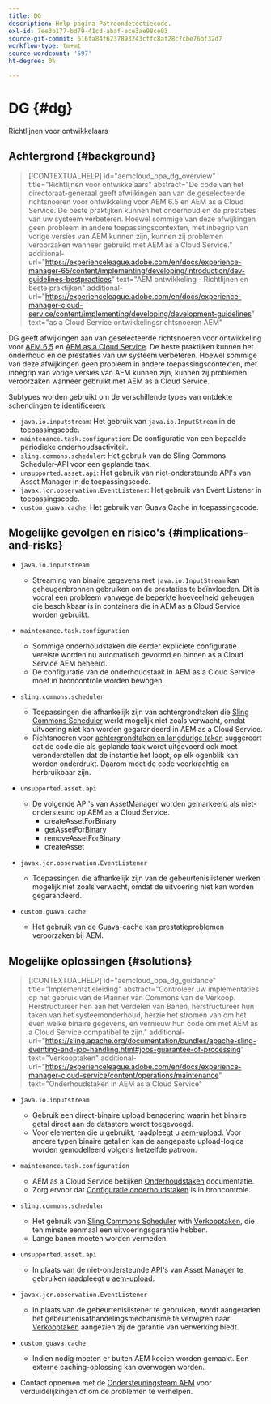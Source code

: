 ```yaml
---
title: DG
description: Help-pagina Patroondetectiecode.
exl-id: 7ee3b177-bd79-41cd-abaf-ece3ae98ce03
source-git-commit: 616fa84f6237893243cffc8af28c7cbe76bf32d7
workflow-type: tm+mt
source-wordcount: '597'
ht-degree: 0%

---
```


# DG {#dg}

Richtlijnen voor ontwikkelaars

## Achtergrond {#background}

>[!CONTEXTUALHELP]
>id="aemcloud_bpa_dg_overview"
>title="Richtlijnen voor ontwikkelaars"
>abstract="De code van het directoraat-generaal geeft afwijkingen aan van de geselecteerde richtsnoeren voor ontwikkeling voor AEM 6.5 en AEM as a Cloud Service. De beste praktijken kunnen het onderhoud en de prestaties van uw systeem verbeteren. Hoewel sommige van deze afwijkingen geen probleem in andere toepassingscontexten, met inbegrip van vorige versies van AEM kunnen zijn, kunnen zij problemen veroorzaken wanneer gebruikt met AEM as a Cloud Service."
>additional-url="https://experienceleague.adobe.com/en/docs/experience-manager-65/content/implementing/developing/introduction/dev-guidelines-bestpractices" text="AEM ontwikkeling - Richtlijnen en beste praktijken"
>additional-url="https://experienceleague.adobe.com/en/docs/experience-manager-cloud-service/content/implementing/developing/development-guidelines" text="as a Cloud Service ontwikkelingsrichtsnoeren AEM"


DG geeft afwijkingen aan van geselecteerde richtsnoeren voor ontwikkeling voor [AEM 6,5](https://experienceleague.adobe.com/en/docs/experience-manager-65/content/implementing/developing/introduction/dev-guidelines-bestpractices) en [AEM as a Cloud Service](https://experienceleague.adobe.com/en/docs/experience-manager-cloud-service/content/implementing/developing/development-guidelines). De beste praktijken kunnen het onderhoud en de prestaties van uw systeem verbeteren. Hoewel sommige van deze afwijkingen geen probleem in andere toepassingscontexten, met inbegrip van vorige versies van AEM kunnen zijn, kunnen zij problemen veroorzaken wanneer gebruikt met AEM as a Cloud Service.

Subtypes worden gebruikt om de verschillende types van ontdekte schendingen te identificeren:

* `java.io.inputstream`: Het gebruik van `java.io.InputStream` in de toepassingscode.
* `maintenance.task.configuration`: De configuratie van een bepaalde periodieke onderhoudsactiviteit.
* `sling.commons.scheduler`: Het gebruik van de Sling Commons Scheduler-API voor een geplande taak.
* `unsupported.asset.api`: Het gebruik van niet-ondersteunde API&#39;s van Asset Manager in de toepassingscode.
* `javax.jcr.observation.EventListener`: Het gebruik van Event Listener in toepassingscode.
* `custom.guava.cache`: Het gebruik van Guava Cache in toepassingscode.

## Mogelijke gevolgen en risico&#39;s {#implications-and-risks}

* `java.io.inputstream`
   * Streaming van binaire gegevens met `java.io.InputStream` kan geheugenbronnen gebruiken om de prestaties te beïnvloeden. Dit is vooral een probleem vanwege de beperkte hoeveelheid geheugen die beschikbaar is in containers die in AEM as a Cloud Service worden gebruikt.

* `maintenance.task.configuration`
   * Sommige onderhoudstaken die eerder expliciete configuratie vereiste worden nu automatisch gevormd en binnen as a Cloud Service AEM beheerd.
   * De configuratie van de onderhoudstaak in AEM as a Cloud Service moet in broncontrole worden bewogen.

* `sling.commons.scheduler`
   * Toepassingen die afhankelijk zijn van achtergrondtaken die [Sling Commons Scheduler](https://sling.apache.org/documentation/bundles/scheduler-service-commons-scheduler.html) werkt mogelijk niet zoals verwacht, omdat uitvoering niet kan worden gegarandeerd in AEM as a Cloud Service.
   * Richtsnoeren voor [achtergrondtaken en langdurige taken](https://experienceleague.adobe.com/en/docs/experience-manager-cloud-service/content/implementing/developing/development-guidelines#background-tasks-and-long-running-jobs) suggereert dat de code die als geplande taak wordt uitgevoerd ook moet veronderstellen dat de instantie het loopt, op elk ogenblik kan worden onderdrukt. Daarom moet de code veerkrachtig en herbruikbaar zijn.

* `unsupported.asset.api`
   * De volgende API&#39;s van AssetManager worden gemarkeerd als niet-ondersteund op AEM as a Cloud Service.
      * createAssetForBinary
      * getAssetForBinary
      * removeAssetForBinary
      * createAsset

* `javax.jcr.observation.EventListener`
   * Toepassingen die afhankelijk zijn van de gebeurtenislistener werken mogelijk niet zoals verwacht, omdat de uitvoering niet kan worden gegarandeerd.

* `custom.guava.cache`
   * Het gebruik van de Guava-cache kan prestatieproblemen veroorzaken bij AEM.


## Mogelijke oplossingen {#solutions}

>[!CONTEXTUALHELP]
>id="aemcloud_bpa_dg_guidance"
>title="Implementatieleiding"
>abstract="Controleer uw implementaties op het gebruik van de Planner van Commons van de Verkoop. Herstructureer hen aan het Verdelen van Banen, herstructureer hun taken van het systeemonderhoud, herzie het stromen van om het even welke binaire gegevens, en vernieuw hun code om met AEM as a Cloud Service compatibel te zijn."
>additional-url="https://sling.apache.org/documentation/bundles/apache-sling-eventing-and-job-handling.html#jobs-guarantee-of-processing" text="Verkooptaken"
>additional-url="https://experienceleague.adobe.com/en/docs/experience-manager-cloud-service/content/operations/maintenance" text="Onderhoudstaken in AEM as a Cloud Service"

* `java.io.inputstream`
   * Gebruik een direct-binaire upload benadering waarin het binaire getal direct aan de datastore wordt toegevoegd.
   * Voor elementen die u gebruikt, raadpleegt u [aem-upload](https://github.com/adobe/aem-upload). Voor andere typen binaire getallen kan de aangepaste upload-logica worden gemodelleerd volgens hetzelfde patroon.

* `maintenance.task.configuration`
   * AEM as a Cloud Service bekijken [Onderhoudstaken](https://experienceleague.adobe.com/en/docs/experience-manager-cloud-service/content/operations/maintenance) documentatie.
   * Zorg ervoor dat [Configuratie onderhoudstaken](https://experienceleague.adobe.com/en/docs/experience-manager-cloud-service/content/implementing/deploying/overview#maintenance-tasks-configuration-in-source-control) is in broncontrole.

* `sling.commons.scheduler`
   * Het gebruik van [Sling Commons Scheduler](https://sling.apache.org/documentation/bundles/scheduler-service-commons-scheduler.html) with [Verkooptaken](https://sling.apache.org/documentation/bundles/apache-sling-eventing-and-job-handling.html#jobs-guarantee-of-processing), die ten minste eenmaal een uitvoeringsgarantie hebben.
   * Lange banen moeten worden vermeden.

* `unsupported.asset.api`
   * In plaats van de niet-ondersteunde API&#39;s van Asset Manager te gebruiken raadpleegt u [aem-upload](https://github.com/adobe/aem-upload).

* `javax.jcr.observation.EventListener`
   * In plaats van de gebeurtenislistener te gebruiken, wordt aangeraden het gebeurtenisafhandelingsmechanisme te verwijzen naar [Verkooptaken](https://sling.apache.org/documentation/bundles/apache-sling-eventing-and-job-handling.html#jobs-guarantee-of-processing) aangezien zij de garantie van verwerking biedt.

* `custom.guava.cache`
   * Indien nodig moeten er buiten AEM kooien worden gemaakt. Een externe caching-oplossing kan overwogen worden.
* Contact opnemen met de [Ondersteuningsteam AEM](https://helpx.adobe.com/enterprise/using/support-for-experience-cloud.html) voor verduidelijkingen of om de problemen te verhelpen.
